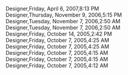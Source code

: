 ﻿Designer,Friday, April 6, 2007,8:13 PM  Designer,Thursday, November 9, 2006,5:15 PM  Designer,Tuesday, November 7, 2006,2:50 AM  Designer,Tuesday, November 7, 2006,2:50 AM  Designer,Friday, October 14, 2005,2:42 PM  Designer,Friday, October 7, 2005,4:25 AM  Designer,Friday, October 7, 2005,4:25 AM  Designer,Friday, October 7, 2005,4:15 AM  Designer,Friday, October 7, 2005,4:15 AM  Designer,Friday, October 7, 2005,4:12 AM